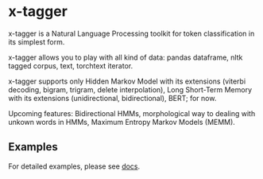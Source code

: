 # x-tagger
x-tagger is a Natural Language Processing toolkit for token classification in its simplest form.

x-tagger allows you to play with all kind of data: pandas dataframe, nltk tagged corpus, text, torchtext iterator.

x-tagger supports only Hidden Markov Model with its extensions (viterbi decoding, bigram, trigram, delete interpolation), Long Short-Term Memory with its extensions (unidirectional, bidirectional), BERT; for now.

Upcoming features: Bidirectional HMMs, morphological way to dealing with unkown words in HMMs, Maximum Entropy Markov Models (MEMM).

## Examples

For detailed examples, please see [docs](https://github.com/safakkbilici/x-tagger/blob/main/docs/README.md).
